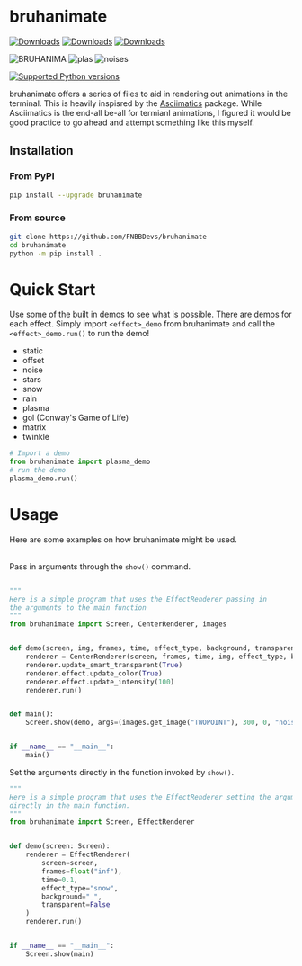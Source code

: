# bruhanimate
[![Downloads](https://static.pepy.tech/badge/bruhanimate)](https://pepy.tech/project/bruhanimate)
[![Downloads](https://static.pepy.tech/badge/bruhanimate/month)](https://pepy.tech/project/bruhanimate)
[![Downloads](https://static.pepy.tech/badge/bruhanimate/week)](https://pepy.tech/project/bruhanimate)
<div>
<img src="https://i.ibb.co/TwssymP/BRUHANIMA.gif" alt="BRUHANIMA" border="0">

<img src="https://i.ibb.co/p3mbKb1/plas.gif" alt="plas" border="0">

<img src="https://i.ibb.co/pR49kL6/noises.gif" alt="noises" border="0">
</div>

[![Supported Python versions](https://img.shields.io/pypi/pyversions/termcolor.svg?logo=python&logoColor=FFE873)](https://pypi.org/project/bruhanimate/)

bruhanimate offers a series of files to aid in rendering out animations in the terminal. This is heavily inspisred by the <a href="https://github.com/peterbrittain/asciimatics">Asciimatics</a> package. While Asciimatics is the end-all be-all for termianl animations, I figured it would be good practice to go ahead and attempt something like this myself.

## Installation

### From PyPI

```bash
pip install --upgrade bruhanimate
```

### From source

```bash
git clone https://github.com/FNBBDevs/bruhanimate
cd bruhanimate
python -m pip install .
```

# Quick Start
Use some of the built in demos to see what is possible. There are demos for each effect. Simply import `<effect>_demo` from bruhanimate and call the `<effect>_demo.run()` to run the demo!
- static
- offset
- noise
- stars
- snow
- rain
- plasma
- gol (Conway's Game of Life)
- matrix
- twinkle

```py
# Import a demo
from bruhanimate import plasma_demo
# run the demo
plasma_demo.run()
```

# Usage
Here are some examples on how bruhanimate might be used. <br/><br/>

Pass in arguments through the `show()` command. <br/>
```py

"""
Here is a simple program that uses the EffectRenderer passing in
the arguments to the main function
"""
from bruhanimate import Screen, CenterRenderer, images


def demo(screen, img, frames, time, effect_type, background, transparent):
    renderer = CenterRenderer(screen, frames, time, img, effect_type, background, transparent)
    renderer.update_smart_transparent(True)
    renderer.effect.update_color(True)
    renderer.effect.update_intensity(100)
    renderer.run()


def main():
    Screen.show(demo, args=(images.get_image("TWOPOINT"), 300, 0, "noise", " ", False))


if __name__ == "__main__":
    main()
```

Set the arguments directly in the function invoked by `show()`. <br/>
```py
"""
Here is a simple program that uses the EffectRenderer setting the arguments
directly in the main function.
"""
from bruhanimate import Screen, EffectRenderer


def demo(screen: Screen):
    renderer = EffectRenderer(
        screen=screen,
        frames=float("inf"),
        time=0.1,
        effect_type="snow",
        background=" ",
        transparent=False
    )
    renderer.run()


if __name__ == "__main__":
    Screen.show(main)
```